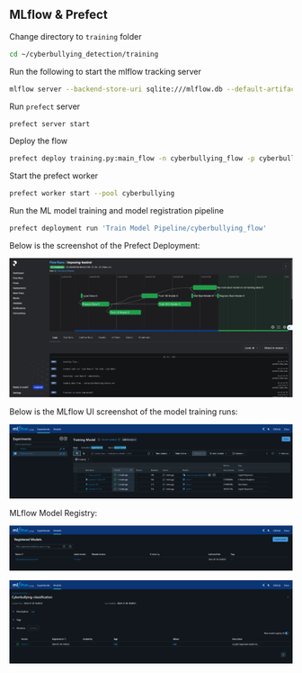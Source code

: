 ## MLflow & Prefect

Change directory to `training` folder
```bash
cd ~/cyberbullying_detection/training
```

Run the following to start the mlflow tracking server
```bash
mlflow server --backend-store-uri sqlite:///mlflow.db --default-artifact-root=s3://mlops-zoomcamp-cyberbullying/
```

Run `prefect` server
```bash
prefect server start
```

Deploy the flow
```bash
prefect deploy training.py:main_flow -n cyberbullying_flow -p cyberbullying
```

Start the prefect worker
```bash
prefect worker start --pool cyberbullying
```

Run the ML model training and model registration pipeline
```bash
prefect deployment run 'Train Model Pipeline/cyberbullying_flow'
```

Below is the screenshot of the Prefect Deployment:

![prefect](images/prefect.png)

Below is the MLflow UI screenshot of the model training runs:

![mlflow](images/mlflow_1.png)

MLflow Model Registry:

![mlflow](images/mlflow_2.png)

![mlflow](images/mlflow_3.png)

